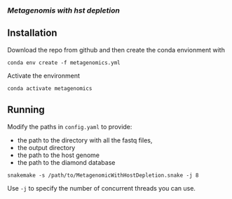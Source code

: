 ### _Metagenomis with hst depletion_

## Installation

Download the repo from github and then create the conda envionment with

``conda env create -f metagenomics.yml``

Activate the environment

``conda activate metagenomics``

## Running

Modify the paths in `config.yaml` to provide:

* the path to the directory with all the fastq files, 
* the output directory
* the path to the host genome
* the path to the diamond database
 
``snakemake -s /path/to/MetagenomicWithHostDepletion.snake -j 8``

Use `-j` to specify the number of concurrent threads you can use. 
